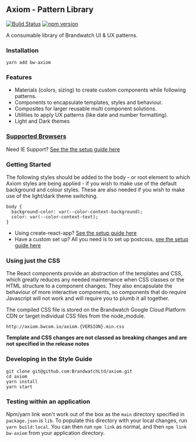 ## Axiom - Pattern Library

[![Build Status](https://travis-ci.org/BrandwatchLtd/axiom.svg?branch=master)](https://travis-ci.org/BrandwatchLtd/axiom)
[![npm version](https://badge.fury.io/js/bw-axiom.svg)](https://badge.fury.io/js/bw-axiom)

A consumable library of Brandwatch UI & UX patterns.

### Installation

```
yarn add bw-axiom
```

### Features

* Materials (colors, sizing) to create custom components while following patterns.
* Components to encapsulate templates, styles and behaviour.
* Composites for larger reusable multi component solutions.
* Utilities to apply UX patterns (like date and number formatting).
* Light and Dark themes

### [Supported Browsers](./browsers.js)

Need IE Support? [See the the setup guide here]('./docs/internet-explorer.md')

### Getting Started

The following styles should be added to the body - or root element to which Axiom styles are being applied - if you wish to make use of the default background and colour styles. These are also needed if you wish to make use of the light/dark theme switching.

```
body {
  background-color: var(--color-context-background);
  color: var(--color-context-text);
}
```

* Using create-react-app? [See the setup guide here](./docs/create-react-app.md)
* Have a custom set up? All you need is to set up postcsss, [see the setup guide here](./docs/postcss.md)

### Using just the CSS

The React components provide an abstraction of the templates and CSS, which greatly reduces any needed maintenance when CSS classes or the HTML structure to a component changes. They also encapsulate the behaviour of more interactive components, so components that do require Javascript will not work and will require you to plumb it all together.

The compiled CSS file is stored on the Brandwatch Google Cloud Platform CDN or target individual CSS files from the node_module.

```
http://axiom.bwcom.io/axiom.{VERSION}.min.css
```

**Template and CSS changes are not classed as breaking changes and are not specified in the release notes**

### Developing in the Style Guide

```
git clone git@github.com:BrandwatchLtd/axiom.git
cd axiom
yarn install
yarn start
```

### Testing within an application

Npm/yarn link won't work out of the box as the `main` directory specified in `package.json` is `lib`. To populate this directory with your local changes, run `yarn build:local`. You can then run `npm link` as normal, and then `npm link bw-axiom` from your application directory.
